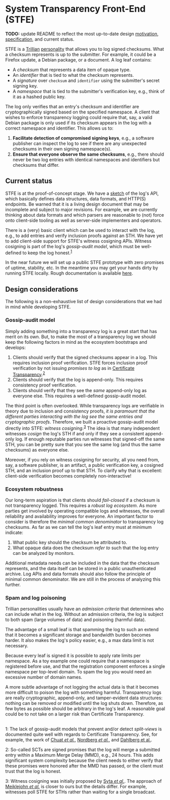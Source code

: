 # System Transparency Front-End (STFE)
**TODO:** update README to reflect the most up-to-date design
[motivation](https://github.com/system-transparency/stfe/blob/design/doc/design.md),
[specification](https://github.com/system-transparency/stfe/blob/design/doc/api.md),
and current status.

STFE is a [Trillian](https://transparency.dev/#trillian)
[personality](https://github.com/google/trillian/blob/master/docs/Personalities.md)
that allows you to log signed checksums.  What a checksum represents is up to
the submitter.  For example, it could be a Firefox update, a Debian package, or
a document.  A log leaf contains:
- A _checksum_ that represents a data item of opaque type.
- An _identifier_ that is tied to what the checksum represents.
- A _signature_ over `checksum` and `identifier` using the submitter's secret
signing key.
- A _namespace_ that is tied to the submitter's verification key, e.g., think of
it as a hashed public key.

The log only verifies that an entry's checksum and identifier are
cryptographically signed based on the specified namespace.  A client that wishes
to enforce transparency logging could require that, say, a valid Debian package
is only used if its checksum appears in the log with a correct namespace and
identifier.  This allows us to:
1. **Facilitate detection of compromised signing keys**, e.g., a software
publisher can inspect the log to see if there are any unexpected checksums in
their own signing namespace(s).
2. **Ensure that everyone observe the same checksums**, e.g., there should never
be two log entries with identical namespaces and identifiers but checksums that
differ.

## Current status
STFE is at the proof-of-concept stage.  We have a
[sketch](https://github.com/system-transparency/stfe/blob/main/doc/sketch.md) of
the log's API, which basically defines data structures, data formats, and
HTTP(S) endpoints.   Be warned that it is a living design document that may be
incomplete and subject to major revisions.  For example, we are currently
thinking about data formats and which parsers are reasonable to (not) force onto
client-side tooling as well as server-side implementers and operators.

There is a (very) basic client which can be used to interact with the
log, e.g., to add entries and verify inclusion proofs against an STH.  We have
yet to add client-side support for STFE's witness cosigning APIs.  Witness
cosigning is part of the log's _gossip-audit model_, which must be well-defined
to keep the log honest.<sup>[1](#footnote-1)</sup>

In the near future we will set up a public STFE prototype with zero promises of
uptime, stability, etc.  In the meantime you may get your hands dirty by running
STFE locally.  Rough documentation is available
[here](https://github.com/system-transparency/stfe/blob/main/server/README.md).

## Design considerations
The following is a non-exhaustive list of design considerations that we had in
mind while developing STFE.

### Gossip-audit model
Simply adding something into a transparency log is a great start that has merit
on its own.  But, to make the most of a transparency log we should keep the
following factors in mind as the ecosystem bootstraps and develops:
1. Clients should verify that the signed checksums appear in a log.  This
requires inclusion proof verification.  STFE forces inclusion proof verification
by not issuing _promises to log_ as in [Certificate
Transparency](https://tools.ietf.org/html/rfc6962).<sup>[2](#footnote-2)</sup>
2. Clients should verify that the log is append-only.  This requires consistency
proof verification.
3. Clients should verify that they see the _same_ append-only log as everyone
else.  This requires a well-defined gossip-audit model.

The third point is often overlooked.  While transparency logs are verifiable in
theory due to inclusion and consistency proofs, _it is paramount that the
different parties interacting with the log see the same entries and
cryptographic proofs_.  Therefore, we built a proactive gossip-audit model
directly into STFE: _witness cosigning_.<sup>[3](#footnote-3)</sup>
The idea is that many independent witnesses _cosign_ the log's STH if and only
if they see a consistent append-only log.  If enough reputable parties run
witnesses that signed-off the same STH, you can be pretty sure that you see the
same log (and thus the same checksums) as everyone else.

Moreover, if you rely on witness cosigning for security, all you need from, say,
a software publisher, is an artifact, a public verification key, a cosigned STH,
and an inclusion proof up to that STH.  To clarify why that is excellent:
client-side verification becomes completely non-interactive!

### Ecosystem robustness
Our long-term aspiration is that clients should _fail-closed_ if a checksum is
not transparency logged.  This requires a _robust log ecosystem_.  As more
parties get involved by operating compatible logs and witnesses, the overall
reliability and availability improves for everyone.  An important factor to
consider is therefore the _minimal common denominator_ to transparency log
checksums.  As far as we can tell the log's leaf entry must at minimum indicate:
1. What public key should the checksum be attributed to.
2. What opaque data does the checksum _refer to_ such that the log entry can be
analyzed by monitors.

Additional metadata needs can be included in the data that the checksum
represents, and the data itself can be stored in a public unauthenticated
archive.  Log APIs and data formats should also follow the principle of minimal
common denominator.  We are still in the process of analyzing this further.

### Spam and log poisoning
Trillian personalities usually have an _admission criteria_ that determines who
can include what in the log.  Without an admission criteria, the log is subject
to both spam (large volumes of data) and poisoning (harmful data).

The advantage of a small leaf is that spamming the log to such an extend that it
becomes a significant storage and bandwidth burden becomes harder.  It also
makes the log's policy easier, e.g., a max data limit is not necessary.

Because every leaf is signed it is possible to apply rate limits per namespace.
As a toy example one could require that a namespace is registered before use,
and that the registration component enforces a single namespace per top-level
domain.  To spam the log you would need an excessive number of domain names.

A more subtle advantage of not logging the actual data is that it becomes more
difficult to poison the log with something harmful.  Transparency logs are
really cryptographic, append-only, and tamper-evident data structures: nothing
can be removed or modified until the log shuts down.  Therefore, as few bytes as
possible should be arbitrary in the log's leaf.  A reasonable goal could be to
not take on a larger risk than Certificate Transparency.

##
<a name="footnote-1">1</a>:
The lack of gossip-audit models that prevent and/or detect _split-views_ is
documented quite well with regards to Certificate Transparency.  See, for
example, the work of
[Chuat _et al._](https://ieeexplore.ieee.org/stamp/stamp.jsp?tp=&arnumber=7346853),
[Nordberg _et al._](https://tools.ietf.org/html/draft-ietf-trans-gossip-05), and
[Dahlberg et al.](https://sciendo.com/article/10.2478/popets-2021-0024).

<a name="footnote-2">2</a>:
So-called SCTs are signed promises that the log will merge a submitted entry
within a Maximum Merge Delay (MMD), e.g., 24 hours.  This adds significant system
complexity because the client needs to either verify that these promises were
honored after the MMD has passed, or the client must trust that the log is
honest.

<a name="footnote-3">3</a>:
Witness cosigning was initially proposed by [Syta _et al._](https://ieeexplore.ieee.org/stamp/stamp.jsp?tp=&arnumber=7546521).
The approach of [Meiklejohn _et al._](https://arxiv.org/pdf/2011.04551.pdf)
is closer to ours but the details differ.  For example, witnesses poll STFE for
STHs rather than waiting for a single broadcast.
